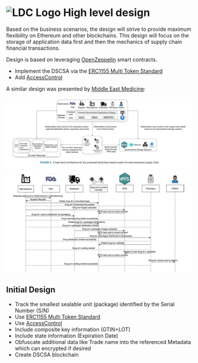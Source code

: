 # ![LDC Logo](99_images/LDC_32_32.ico) High level design

Based on the business scenarios, the design will strive to provide maximum flexibility on Ethereum and other blockchains.  This design will focus on the storage of application data first and then the mechanics of supply chain financial transactions.  

Design is based on leveraging [OpenZeppelin](https://docs.openzeppelin.com/contracts/4.x/) smart contracts.

- Implement the DSCSA via the [ERC1155 Multi Token Standard](https://docs.openzeppelin.com/contracts/4.x/erc1155)
- Add [AccessControl](https://docs.openzeppelin.com/contracts/4.x/api/access#AccessControl)

A similar design was presented by [Middle East Medicine](https://www.middleeastmedicalportal.com/a-blockchain-based-approach-for-drug-traceability-in-healthcare-supply-chain/):

![High Level Design](99_images/Design/2-high-level-architecture.jpg)
![Sequence Diagram](99_images/Design/3-Sequence-Diagram.jpg)

## Initial Design

- Track the smallest sealable unit (package) identified by the Serial Number (S/N)
- Use [ERC1155 Multi Token Standard](https://docs.openzeppelin.com/contracts/4.x/erc1155)
- Use [AccessControl](https://docs.openzeppelin.com/contracts/4.x/api/access#AccessControl)
- Include composite key information (GTIN+LOT)
- Include state information (Expiration Date)
- Obfuscate additional data like Trade name into the referenced Metadata which can encrypted if desired
- Create DSCSA blockchain
